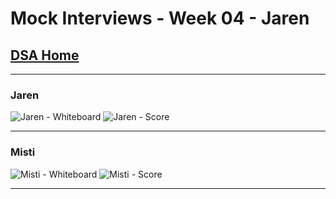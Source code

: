 # Mock Interviews - Week 04 - Jaren

## [DSA Home](https://mistidinzy.github.io/data-structures-and-algorithms/)

---

### Jaren

![Jaren - Whiteboard](https://i.imgur.com/QUNYuiY.png)
![Jaren - Score](https://i.imgur.com/XJyZA65.png)

---

### Misti

![Misti - Whiteboard](https://i.imgur.com/EedoksY.jpg)
![Misti - Score](/401/MockInterviews/images/Week04/)

---
